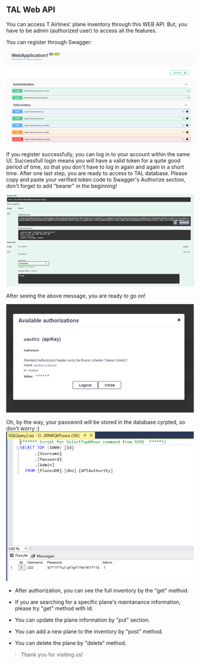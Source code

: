 ## TAL Web API

You can access T.Airlines' plane inventory through this WEB API. But, you have to be admin (authorized user) to access all the features.

You can register through Swagger:

![SwaggerUIInıtialization](https://github.com/AKBANK-Patika-FullStack-Bootcamp/ElifsuTanyeri_Homeworks/blob/master/Week5_AuthToken%26Paging/Screenshots/1normalstate.PNG)

If you register successfully, you can log in to your account within the same UI. Successfull login means you will have a valid token for a quite good period of time, so that you don't have to log in again and again in a short time. After one last step, you are ready to access to TAL database. Please copy and paste your verified token code to Swagger's Authorize section, don't forget to add "bearer" in the beginning!

![Token](https://github.com/AKBANK-Patika-FullStack-Bootcamp/ElifsuTanyeri_Homeworks/blob/master/Week5_AuthToken%26Paging/Screenshots/2LoginSuccess.PNG)

After seeing the above message, you are ready to go on!

![Verification](https://github.com/AKBANK-Patika-FullStack-Bootcamp/ElifsuTanyeri_Homeworks/blob/master/Week5_AuthToken%26Paging/Screenshots/3TokenSuccess.PNG)

Oh, by the way, your password will be stored in the database cyrpted, so don't worry :)
![CryptedPassword](https://github.com/AKBANK-Patika-FullStack-Bootcamp/ElifsuTanyeri_Homeworks/blob/master/Week5_AuthToken%26Paging/Screenshots/5CryptedSQL.PNG)

- After authorization, you can see the full inventory by the "get" method.

- If you are searching for a specific plane's maintanance information, please try "get" method with Id.

- You can update the plane information by "put" section.

- You can add a new plane to the inventory by "post" method.

- You can delete the plane by "delete" method.

> Thank you for visiting us!
